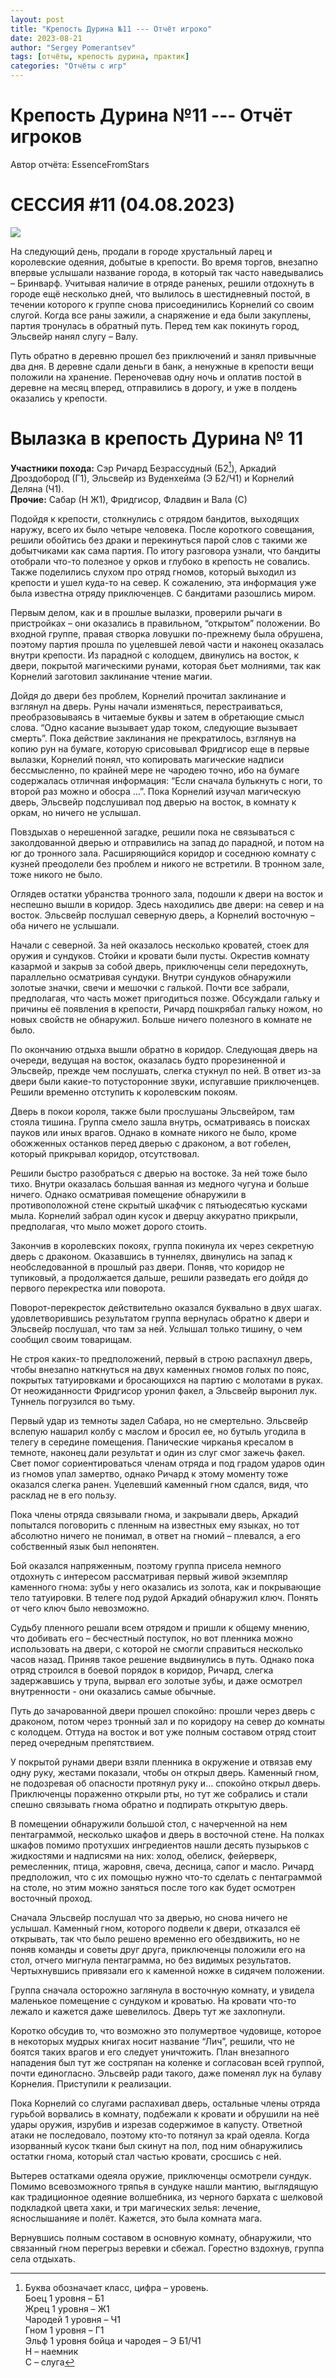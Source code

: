 ```yaml
---
layout: post
title: "Крепость Дурина №11 --- Отчёт игроко"
date: 2023-08-21
author: "Sergey Pomerantsev"
tags: [отчёты, крепость дурина, практик]
categories: "Отчёты с игр"
---
```


# Крепость Дурина №11 --- Отчёт игроков

Автор отчёта: EssenceFromStars

# СЕССИЯ #11 (04.08.2023)

![](/images/_durin_Map_08.08.23.png)

На следующий день, продали в городе хрустальный ларец и королевские одеяния, добытые в крепости. Во время торгов, внезапно впервые услышали название города, в который так часто наведывались – Бринварф. Учитывая наличие в отряде раненых, решили отдохнуть в городе ещё несколько дней, что вылилось в шестидневный постой, в течении которого к группе снова присоединились Корнелий со своим слугой. Когда все раны зажили, а снаряжение и еда были закуплены, партия тронулась в обратный путь. Перед тем как покинуть город, Эльсвейр нанял слугу – Валу.

Путь обратно в деревню прошел без приключений и занял привычные два дня. В деревне сдали деньги в банк, а ненужные в крепости вещи положили на хранение. Переночевав одну ночь и оплатив постой в деревне на месяц вперед, отправились в дорогу, и уже в полдень оказались у крепости.

# Вылазка в крепость Дурина № 11

**Участники похода:** Сэр Ричард Безрассудный (Б2[^1]), Аркадий Дроздобород (Г1), Эльсвейр из Вуденхейма (Э Б2/Ч1) и Корнелий Деляна (Ч1).  
**Прочие:** Сабар (Н Ж1), Фридгисор, Фладвин и Вала (С)

[^1]: Буква обозначает класс, цифра – уровень.  
Боец 1 уровня – Б1  
Жрец 1 уровня – Ж1  
Чародей 1 уровня – Ч1  
Гном 1 уровня – Г1  
Эльф 1 уровня бойца и чародея – Э Б1/Ч1  
Н – наемник  
С – слуга


Подойдя к крепости, столкнулись с отрядом бандитов, выходящих наружу, всего их было четыре человека. После короткого совещания, решили обойтись без драки и перекинуться парой слов с такими же добытчиками как сама партия. По итогу разговора узнали, что бандиты отобрали что-то полезное у орков и глубоко в крепость не совались. Также поделились слухом про отряд гномов, который выходил из крепости и ушел куда-то на север. К сожалению, эта информация уже была известна отряду приключенцев. С бандитами разошлись миром.

Первым делом, как и в прошлые вылазки, проверили рычаги в пристройках – они оказались в правильном, “открытом” положении. Во входной группе, правая створка ловушки по-прежнему была обрушена, поэтому партия прошла по уцелевшей левой части и наконец оказалась внутри крепости. Из парадной с колодцем, двинулись на восток, к двери, покрытой магическими рунами, которая бьет молниями, так как Корнелий заготовил заклинание чтение магии.

Дойдя до двери без проблем, Корнелий прочитал заклинание и взглянул на дверь. Руны начали изменяться, перестраиваться, преобразовываясь в читаемые буквы и затем в обретающие смысл слова. “Одно касание вызывает удар током, следующие вызывает смерть”. Пока действие заклинания не прекратилось, взглянув на копию рун на бумаге, которую срисовывал Фридгисор еще в первые вылазки, Корнелий понял, что копировать магические надписи бессмысленно, по крайней мере не чародею точно, ибо на бумаге содержалась отличная информация: “Если сначала булькнуть с ноги, то второй раз можно и обосра …”. Пока Корнелий изучал магическую дверь, Эльсвейр подслушивал под дверью на восток, в комнату к оркам, но ничего не услышал.

Повздыхав о нерешенной загадке, решили пока не связываться с заколдованной дверью и отправились на запад до парадной, и потом на юг до тронного зала. Расширяющийся коридор и соседнюю комнату с кузней преодолели без проблем и никого не встретили. В тронном зале, тоже никого не было.

Оглядев остатки убранства тронного зала, подошли к двери на восток и неспешно вышли в коридор. Здесь находились две двери: на север и на восток. Эльсвейр послушал северную дверь, а Корнелий восточную – оба ничего не услышали.

Начали с северной. За ней оказалось несколько кроватей, стоек для оружия и сундуков. Стойки и кровати были пусты. Окрестив комнату казармой и закрыв за собой дверь, приключенцы сели передохнуть, параллельно осматривая сундуки. Внутри сундуков обнаружили золотые значки, свечи и мешочки с галькой. Почти все забрали, предполагая, что часть может пригодиться позже. Обсуждали гальку и причины её появления в крепости, Ричард пошкрябал гальку ножом, но новых свойств не обнаружил. Больше ничего полезного в комнате не было.

По окончанию отдыха вышли обратно в коридор. Следующая дверь на очереди, ведущая на восток, оказалась будто прорезиненной и Эльсвейр, прежде чем послушать, слегка стукнул по ней. В ответ из-за двери были какие-то потусторонние звуки, испугавшие приключенцев. Решили временно отступить к королевским покоям.

Дверь в покои короля, также были прослушаны Эльсвейром, там стояла тишина. Группа смело зашла внутрь, осматриваясь в поисках пауков или иных врагов. Однако в комнате никого не было, кроме обожженных останков перед дверью с драконом, а вот гобелен, который прикрывал коридор, отсутствовал.

Решили быстро разобраться с дверью на востоке. За ней тоже было тихо. Внутри оказалась большая ванная из медного чугуна и больше ничего. Однако осматривая помещение обнаружили в противоположной стене скрытый шкафчик с пятьюдесятью кусками мыла. Корнелий забрал один кусок и дверцу аккуратно прикрыли, предполагая, что мыло может дорого стоить.

Закончив в королевских покоях, группа покинула их через секретную дверь с драконом. Оказавшись в туннелях, двинулись на запад к необследованной в прошлый раз двери. Поняв, что коридор не тупиковый, а продолжается дальше, решили разведать его дойдя до первого перекрестка или поворота.

Поворот-перекресток действительно оказался буквально в двух шагах. удовлетворившись результатом группа вернулась обратно к двери и Эльсвейр послушал, что там за ней. Услышал только тишину, о чем сообщил своим товарищам.

Не строя каких-то предположений, первый в строю распахнул дверь, чтобы внезапно наткнуться на двух каменных гномов голых по пояс, покрытых татуировками и бросающихся на партию с молотами в руках. От неожиданности Фридгисор уронил факел, а Эльсвейр выронил лук. Туннель погрузился во тьму.

Первый удар из темноты задел Сабара, но не смертельно. Эльсвейр вслепую нашарил колбу с маслом и бросил ее, но бутыль угодила в телегу в середине помещения. Панические чирканья кресалом в темноте, наконец дали результат и один из слуг смог зажечь факел. Свет помог сориентироваться членам отряда и под градом ударов один из гномов упал замертво, однако Ричард к этому моменту тоже оказался слегка ранен. Уцелевший каменный гном сдался, видя, что расклад не в его пользу.

Пока члены отряда связывали гнома, и закрывали дверь, Аркадий попытался поговорить с пленным на известных ему языках, но тот абсолютно ничего не понимал, в ответ на гномий – плевался, а его собственный язык был непонятен. 

Бой оказался напряженным, поэтому группа присела немного отдохнуть с интересом рассматривая первый живой экземпляр каменного гнома: зубы у него оказались из золота, как и покрывающие тело татуировки. В телеге под рудой Аркадий обнаружил ключ. Понять от чего ключ было невозможно.

Судьбу пленного решали всем отрядом и пришли к общему мнению, что добивать его – бесчестный поступок, но вот пленника можно использовать на двери, с которой не смогли справиться несколько часов назад. Приняв такое решение выдвинулись в путь. Однако пока отряд строился в боевой порядок в коридор, Ричард, слегка задержавшись у трупа, вырвал его золотые зубы, и даже осмотрел внутренности - они оказались самые обычные.

Путь до зачарованной двери прошел спокойно: прошли через дверь с драконом, потом через тронный зал и по коридору на север до комнаты с колодцем. Оттуда на восток и вот уже полным составом отряд стоит перед очередным препятствием.

У покрытой рунами двери взяли пленника в окружение и отвязав ему одну руку, жестами показали, чтобы он открыл дверь. Каменный гном, не подозревая об опасности протянул руку и… спокойно открыл дверь. Приключенцы пораженно открыли рты, но тут же собрались и стали спешно связывать гнома обратно и подпирать открытую дверь.

В помещении обнаружили большой стол, с начерченной на нем пентаграммой, несколько шкафов и дверь в восточной стене. На полках шкафов помимо протухших ингредиентов нашли десять пузырьков с жидкостями и надписями на них: холод, обелиск, фейерверк, ремесленник, птица, жаровня, свеча, десница, сапог и масло. Ричард предположил, что с их помощью нужно что-то сделать с пентаграммой на столе, но этим можно заняться после того как будет осмотрен восточный проход.

Сначала Эльсвейр послушал что за дверью, но снова ничего не услышал. Каменный гном, которого подвели к двери, отказался её открывать, так что было решено временно его обездвижить, но не поняв команды и советы друг друга, приключенцы положили его на стол, отчего мигнула пентаграмма, но без видимых результатов. Чертыхнувшись привязали его к каменной ножке в сидячем положении.

Группа сначала осторожно заглянула в восточную комнату, и увидела маленькое помещение с сундуком и кроватью. На кровати что-то лежало и кажется даже шевелилось. Дверь тут же захлопнули.

Коротко обсудив то, что возможно это полумертвое чудовище, которое в некоторых мудрых книгах носит название “Лич”, решили, что не боятся таких врагов и его следует уничтожить. План внезапного нападения был тут же состряпан на коленке и согласован всей группой, почти единогласно. Эльсвейр ради такого, даже поменял лук на булаву Корнелия. Приступили к реализации.

Пока Корнелий со слугами распахивал дверь, остальные члены отряда гурьбой ворвались в комнату, подбежали к кровати и обрушили на неё удары оружия, изрубив и изрезав содержимое в капусту. Ответной атаки не последовало, поэтому кто-то потянул за край одеяла. Когда изорванный кусок ткани был скинут на пол, под ним обнаружились остатки гнома, который стал частью кровати, сросшись с ней.

Вытерев остатками одеяла оружие, приключенцы осмотрели сундук. Помимо всевозможного тряпья в сундуке нашли мантию, выглядящую как традиционное одеяние волшебника, из черного бархата с шелковой подкладкой цвета хаки, и три магических зелья: лечение, яснослышанияе и полёт. Кажется, это была комната мага.

Вернувшись полным составом в основную комнату, обнаружили, что связанный гном перегрыз веревки и сбежал. Горестно вздохнув, группа села отдыхать.

